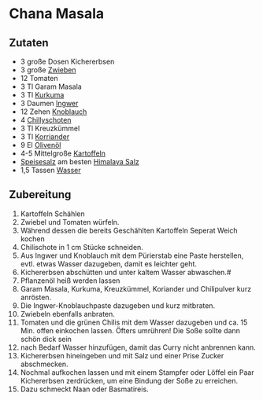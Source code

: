 # Chana Masala
## Zutaten
- 3 große Dosen Kichererbsen
- 3 große [Zwieben](../Hochwertige_Rohstoffe/Zwiebel.md)
- 12 Tomaten
- 3 Tl Garam Masala
- 3 Tl [Kurkuma](../Hochwertige_Rohstoffe/Kurkuma.md)
- 3 Daumen [Ingwer](../Hochwertige_Rohstoffe/Ingwer.md)
- 12 Zehen [Knoblauch](../Hochwertige_Rohstoffe/Knoblauch.md)
- 4 [Chillyschoten](../Hochwertige_Rohstoffe/Chilly.md)
- 3 Tl Kreuzkümmel
- 3 Tl [Korriander](../Hochwertige_Rohstoffe/Korriander.md)
- 9 El [Olivenöl](../Hochwertige_Rohstoffe/Olivenöl.md)
- 4-5 Mittelgroße [Kartoffeln](../Hochwertige_Rohstoffe/Kartoffel.md)
- [Speisesalz](../Hochwertige_Rohstoffe/Speisesalz.md) am besten [Himalaya Salz](../Wichtige_Nährstoffquellen/Lebensmittelkategorisierung_nach_Wertigkeit/Hochwertige_Lebensmittel.md#Himalaya%20Salz)
- 1,5 Tassen [Wasser](../Hochwertige_Rohstoffe/Wasser.md)


## Zubereitung
1. Kartoffeln Schählen
2. Zwiebel und Tomaten würfeln. 
3. Während dessen die bereits Geschählten Kartoffeln Seperat Weich kochen
4. Chilischote in 1 cm Stücke schneiden. 
5. Aus Ingwer und Knoblauch mit dem Pürierstab eine Paste herstellen, evtl. etwas Wasser dazugeben, damit es leichter geht. 
6. Kichererbsen abschütten und unter kaltem Wasser abwaschen.#
7. Pflanzenöl heiß werden lassen 
8. Garam Masala, Kurkuma, Kreuzkümmel, Koriander und Chilipulver kurz anrösten. 
9. Die Ingwer-Knoblauchpaste dazugeben und kurz mitbraten. 
10. Zwiebeln ebenfalls anbraten. 
11. Tomaten und die grünen Chilis mit dem Wasser dazugeben und ca. 15 Min. offen einkochen lassen. Öfters umrühren! Die Soße sollte dann schön dick sein 
12. nach Bedarf Wasser hinzufügen, damit das Curry nicht anbrennen kann.
13. Kichererbsen hineingeben und mit Salz und einer Prise Zucker abschmecken.
14. Nochmal aufkochen lassen und mit einem Stampfer oder Löffel ein Paar Kichererbsen zerdrücken, um eine Bindung der Soße zu erreichen.
15. Dazu schmeckt Naan oder Basmatireis.
